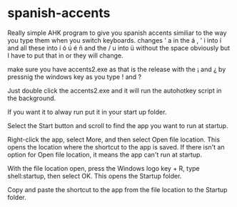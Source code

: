 # spanish-accents
Really simple AHK program to give you spanish accents similiar to the way you type them when you switch keyboards.  changes ' a in the  á , ' i into í and all these into í ó ú é ñ   and the / u  into ü   without the space obviously but I have to put that in or they will change. 

make sure you have accents2.exe as that is the release with the ¡ and ¿ by pressnig the windows key as you type ! and ?

Just double click the accents2.exe and it will run the autohotkey script in the background.

If you want it to alway run put it in your start up folder.  

Select the Start  button and scroll to find the app you want to run at startup.

Right-click the app, select More, and then select Open file location. This opens the location where the shortcut to the app is saved. If there isn't an option for Open file location, it means the app can't run at startup.

With the file location open, press the Windows logo key  + R, type shell:startup, then select OK. This opens the Startup folder.

Copy and paste the shortcut to the app from the file location to the Startup folder.
